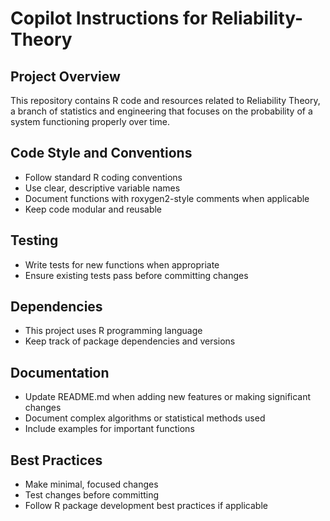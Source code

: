 # Copilot Instructions for Reliability-Theory

## Project Overview
This repository contains R code and resources related to Reliability Theory, a branch of statistics and engineering that focuses on the probability of a system functioning properly over time.

## Code Style and Conventions
- Follow standard R coding conventions
- Use clear, descriptive variable names
- Document functions with roxygen2-style comments when applicable
- Keep code modular and reusable

## Testing
- Write tests for new functions when appropriate
- Ensure existing tests pass before committing changes

## Dependencies
- This project uses R programming language
- Keep track of package dependencies and versions

## Documentation
- Update README.md when adding new features or making significant changes
- Document complex algorithms or statistical methods used
- Include examples for important functions

## Best Practices
- Make minimal, focused changes
- Test changes before committing
- Follow R package development best practices if applicable
